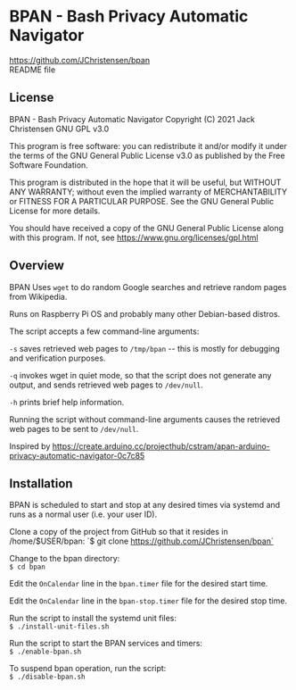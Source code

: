 # BPAN - Bash Privacy Automatic Navigator
https://github.com/JChristensen/bpan  
README file  

## License
BPAN - Bash Privacy Automatic Navigator Copyright (C) 2021 Jack Christensen GNU GPL v3.0

This program is free software: you can redistribute it and/or modify it under the terms of the GNU General Public License v3.0 as published by the Free Software Foundation.

This program is distributed in the hope that it will be useful, but WITHOUT ANY WARRANTY; without even the implied warranty of MERCHANTABILITY or FITNESS FOR A PARTICULAR PURPOSE.  See the GNU General Public License for more details.

You should have received a copy of the GNU General Public License along with this program. If not, see <https://www.gnu.org/licenses/gpl.html>

## Overview
BPAN Uses `wget` to do random Google searches and retrieve random pages from Wikipedia.

Runs on Raspberry Pi OS and probably many other Debian-based distros.

The script accepts a few command-line arguments:

`-s` saves retrieved web pages to `/tmp/bpan` -- this is mostly for debugging and verification purposes.

`-q` invokes wget in quiet mode, so that the script does not generate any output, and sends retrieved web pages to `/dev/null`.

`-h` prints brief help information.

Running the script without command-line arguments causes the retrieved web pages to be sent to `/dev/null`.

Inspired by <https://create.arduino.cc/projecthub/cstram/apan-arduino-privacy-automatic-navigator-0c7c85>

## Installation
BPAN is scheduled to start and stop at any desired times via systemd and runs as a normal user (i.e. your user ID).

Clone a copy of the project from GitHub so that it resides in /home/$USER/bpan:  
`$ git clone https://github.com/JChristensen/bpan`  

Change to the bpan directory:  
`$ cd bpan`

Edit the `OnCalendar` line in the `bpan.timer` file for the desired start time.

Edit the `OnCalendar` line in the `bpan-stop.timer` file for the desired stop time.

Run the script to install the systemd unit files:  
`$ ./install-unit-files.sh`

Run the script to start the BPAN services and timers:  
`$ ./enable-bpan.sh`

To suspend bpan operation, run the script:  
`$ ./disable-bpan.sh`
